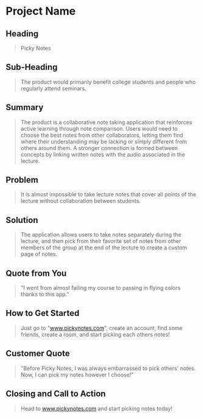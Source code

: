 # Project Name #

<!--
> This material was originally posted [here](http://www.quora.com/What-is-Amazons-approach-to-product-development-and-product-management). It is reproduced here for posterities sake.

There is an approach called "working backwards" that is widely used at Amazon. They work backwards from the customer, rather than starting with an idea for a product and trying to bolt customers onto it. While working backwards can be applied to any specific product decision, using this approach is especially important when developing new products or features.

For new initiatives a product manager typically starts by writing an internal press release announcing the finished product. The target audience for the press release is the new/updated product's customers, which can be retail customers or internal users of a tool or technology. Internal press releases are centered around the customer problem, how current solutions (internal or external) fail, and how the new product will blow away existing solutions.

If the benefits listed don't sound very interesting or exciting to customers, then perhaps they're not (and shouldn't be built). Instead, the product manager should keep iterating on the press release until they've come up with benefits that actually sound like benefits. Iterating on a press release is a lot less expensive than iterating on the product itself (and quicker!).

If the press release is more than a page and a half, it is probably too long. Keep it simple. 3-4 sentences for most paragraphs. Cut out the fat. Don't make it into a spec. You can accompany the press release with a FAQ that answers all of the other business or execution questions so the press release can stay focused on what the customer gets. My rule of thumb is that if the press release is hard to write, then the product is probably going to suck. Keep working at it until the outline for each paragraph flows.

Oh, and I also like to write press-releases in what I call "Oprah-speak" for mainstream consumer products. Imagine you're sitting on Oprah's couch and have just explained the product to her, and then you listen as she explains it to her audience. That's "Oprah-speak", not "Geek-speak".

Once the project moves into development, the press release can be used as a touchstone; a guiding light. The product team can ask themselves, "Are we building what is in the press release?" If they find they're spending time building things that aren't in the press release (overbuilding), they need to ask themselves why. This keeps product development focused on achieving the customer benefits and not building extraneous stuff that takes longer to build, takes resources to maintain, and doesn't provide real customer benefit (at least not enough to warrant inclusion in the press release).
 -->

## Heading ##
  > Picky Notes

## Sub-Heading ##
  > The product would primarily benefit college students and people who regularly attend seminars.

## Summary ##
  > The product is a collaborative note taking application that reinforces active learning through note comparison. Users would need to choose the best notes from other collaborators, letting them find where their understanding may be lacking or simply different from others around them. A stronger connection is formed between concepts by linking written notes with the audio associated in the lecture.

## Problem ##
  > It is almost impossible to take lecture notes that cover all points of the lecture without collaboration between students.

## Solution ##
  > The application allows users to take notes separately during the lecture, and then pick from their favorite set of notes from other members of the group at the end of the lecture to create a custom page of notes.

## Quote from You ##
  > "I went from almost failing my course to passing in flying colors thanks to this app."

## How to Get Started ##
  > Just go to "www.pickynotes.com", create an account, find some friends, create a room, and start picking each others notes!

## Customer Quote ##
  > "Before Picky Notes, I was always embarrassed to  pick others' notes. Now, I can pick my notes however I choose!"

## Closing and Call to Action ##
  > Head to www.pickynotes.com and start picking notes today!
